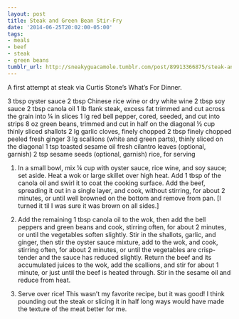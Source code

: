 ```yaml
---
layout: post
title: Steak and Green Bean Stir-Fry
date: '2014-06-25T20:02:00-05:00'
tags:
- meals
- beef
- steak
- green beans
tumblr_url: http://sneakyguacamole.tumblr.com/post/89913366875/steak-and-green-bean-stir-fry
---
```

A first attempt at steak via Curtis Stone’s What’s For Dinner.


3 tbsp oyster sauce
2 tbsp Chinese rice wine or dry white wine
2 tbsp soy sauce
2 tbsp canola oil
1 lb flank steak, excess fat trimmed and cut across the grain into ¼ in slices
1 lg red bell pepper, cored, seeded, and cut into strips
8 oz green beans, trimmed and cut in half on the diagonal
½ cup thinly sliced shallots
2 lg garlic cloves, finely chopped
2 tbsp finely chopped peeled fresh ginger
3 lg scallions (white and green parts), thinly sliced on the diagonal
1 tsp toasted sesame oil
fresh cilantro leaves (optional, garnish)
2 tsp sesame seeds (optional, garnish)
rice, for serving
1. In a small bowl, mix ¼ cup with oyster sauce, rice wine, and soy sauce; set aside. Heat a wok or large skillet over high heat. Add 1 tbsp of the canola oil and swirl it to coat the cooking surface. Add the beef, spreading it out in a single layer, and cook, without stirring, for about 2 minutes, or until well browned on the bottom and remove from pan. [I turned it til I was sure it was brown on all sides.]


2. Add the remaining 1 tbsp canola oil to the wok, then add the bell peppers and green beans and cook, stirring often, for about 2 minutes, or until the vegetables soften slightly. Stir in the shallots, garlic, and ginger, then stir the oyster sauce mixture, add to the wok, and cook, stirring often, for about 2 minutes, or until the vegetables are crisp-tender and the sauce has reduced slightly. Return the beef and its accumulated juices to the wok, add the scallions, and stir for about 1 minute, or just until the beef is heated through. Stir in the sesame oil and reduce from heat.
3. Serve over rice!
This wasn’t my favorite recipe, but it was good! I think pounding out the steak or slicing it in half long ways would have made the texture of the meat better for me.
